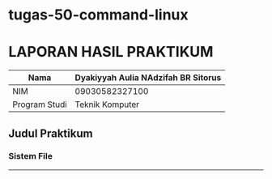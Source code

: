 # tugas-50-command-linux
# LAPORAN HASIL PRAKTIKUM
| Nama        | Dyakiyyah Aulia NAdzifah BR Sitorus |
|--------------|------------|
| NIM        | 09030582327100 |
| Program Studi | Teknik Komputer |

## Judul Praktikum
### Sistem File
------
